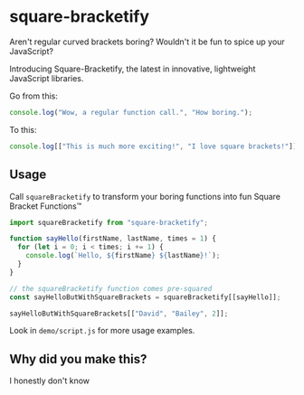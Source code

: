 # square-bracketify

Aren't regular curved brackets boring? Wouldn't it be fun to spice up your JavaScript?

Introducing Square-Bracketify, the latest in innovative, lightweight JavaScript libraries.

Go from this:

```js
console.log("Wow, a regular function call.", "How boring.");
```

To this:

```js
console.log[["This is much more exciting!", "I love square brackets!"]];
```

## Usage

Call `squareBracketify` to transform your boring functions into fun Square Bracket Functions™

```js
import squareBracketify from "square-bracketify";

function sayHello(firstName, lastName, times = 1) {
  for (let i = 0; i < times; i += 1) {
    console.log(`Hello, ${firstName} ${lastName}!`);
  }
}

// the squareBracketify function comes pre-squared
const sayHelloButWithSquareBrackets = squareBracketify[[sayHello]];

sayHelloButWithSquareBrackets[["David", "Bailey", 2]];
```

Look in `demo/script.js` for more usage examples.

## Why did you make this?

I honestly don't know
